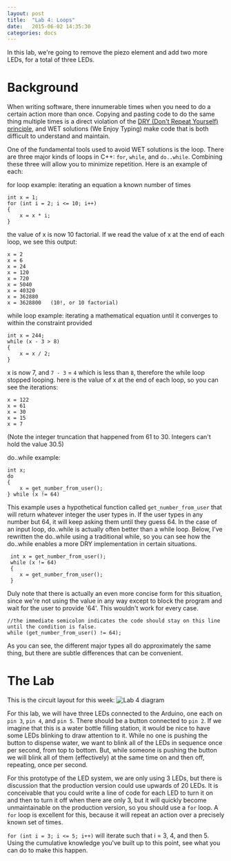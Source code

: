 ```yaml
---
layout: post
title:  "Lab 4: Loops"
date:   2015-06-02 14:35:30
categories: docs
---
```


In this lab, we're going to remove the piezo element and add two more LEDs, for a total of three LEDs.

Background
==========

When writing software, there innumerable times when you need to do a certain action more than once. Copying and pasting code to do the same thing multiple times is a direct violation of the [DRY (Don't Repeat Yourself) principle](https://en.wikipedia.org/wiki/Don't_repeat_yourself), and WET solutions (We Enjoy Typing) make code that is both difficult to understand and maintain.

One of the fundamental tools used to avoid WET solutions is the loop. There are three major kinds of loops in C++: `for`, `while`, and `do..while`. Combining these three will allow you to minimize repetition. Here is an example of each:

for loop example: iterating an equation a known number of times

    int x = 1;
    for (int i = 2; i <= 10; i++)
    {
        x = x * i;
    }

the value of x is now 10 factorial. If we read the value of x at the end of each loop, we see this output:

    x = 2
    x = 6
    x = 24
    x = 120
    x = 720
    x = 5040
    x = 40320
    x = 362880
    x = 3628800   (10!, or 10 factorial)


while loop example: iterating a mathematical equation until it converges to within the constraint provided

    int x = 244;
    while (x - 3 > 8)
    {
        x = x / 2;
    }

x is now 7, and `7 - 3` = `4` which is less than `8`, therefore the while loop stopped looping.
here is the value of x at the end of each loop, so you can see the iterations:

    x = 122
    x = 61
    x = 30
    x = 15
    x = 7

(Note the integer truncation that happened from 61 to 30. Integers can't hold the value 30.5)

do..while example:

    int x;
    do
    {
        x = get_number_from_user();
    } while (x != 64)

This example uses a hypothetical function called `get_number_from_user` that will return whatever integer the user types in.
If the user types in any number but 64, it will keep asking them until they guess 64. In the case of an input loop, do..while
is actually often better than a while loop. Below, I've rewritten the do..while using a traditional while, so you can see how
the do..while enables a more DRY implementation in certain situations.

     int x = get_number_from_user();
     while (x != 64)
     {
        x = get_number_from_user();
     }

Duly note that there is actually an even more concise form for this situation, since we're not using the value in any way
except to block the program and wait for the user to provide '64'. This wouldn't work for every case.


    //the immediate semicolon indicates the code should stay on this line until the condition is false.
    while (get_number_from_user() != 64);

As you can see, the different major types all do approximately the same thing, but there are subtle differences that can be convenient.

The Lab
=======

This is the circuit layout for this week:
![Lab 4 diagram]({{site.url}}/images/lab_4.jpg)

For this lab, we will have three LEDs connected to the Arduino, one each on `pin 3`, `pin 4`, and `pin 5`. There should be a button connected to `pin 2`. If we imagine that this is a water bottle filling station, it would be nice to have some LEDs blinking to draw attention to it. While no one is pushing the button to dispense water, we want to blink all of the LEDs in sequence once per second, from top to bottom. But, while someone is pushing the button we will blink all of them (effectively) at the same time on and then off, repeating, once per second. 

For this prototype of the LED system, we are only using 3 LEDs, but there is discussion that the production version could use upwards of 20 LEDs. It is conceivable that you could write a line of code for each LED to turn it on and then to turn it off when there are only 3, but it will quickly become unmaintainable on the production version, so you should use a `for` loop. A `for` loop is excellent for this, because it will repeat an action over a precisely known set of times.

`for (int i = 3; i <= 5; i++)` will iterate such that i = 3, 4, and then 5. Using the cumulative knowledge you've built up to this point, see what you can do to make this happen.
